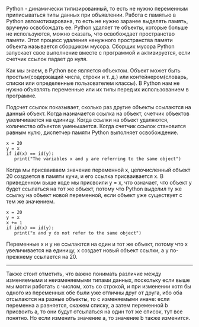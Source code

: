 Python - динамически типизированный, то есть не нужно переменным приписываться типы данных при объявлении. 
Работа с памятью в Python автомотизирована, то есть не нужно заранее выделять память, вручную освобождать ее. 
Python удаляет те объекты, которые больше не используются, можно сказать, что освобождает пространство памяти. 
Этот процесс удаления ненужного пространства памяти объекта называется сборщиком мусора. 
Сборщик мусора Python запускает свое выполнение вместе с программой и активируется, если счетчик ссылок падает до нуля.

Как мы знаем, в Python все является объектом. 
Объект может быть простым(содержащий числа, строки и т. д.) 
или контейнером(словарь, списки или определенные пользователем классы). 
В Python нам не нужно объявлять переменные или их типы перед их использованием в программе.

Подсчет ссылок показывает, сколько раз другие объекты ссылаются на данный объект. 
Когда назначается ссылка на объект, счетчик объектов увеличивается на единицу. 
Когда ссылки на объект удаляются, количество объектов уменьшается. 
Когда счетчик ссылок становится равным нулю, диспетчер памяти Python выполняет освобождение.

```
x = 20
y = x
if id(x) == id(y):
   print("The variables x and y are referring to the same object")
```   

Когда мы присваиваем значение переменной x, целочисленный объект 20 создается в памяти кучи, и его ссылка присваивается x. 
В приведенном выше коде мы присвоили y = x, что означает, что объект y будет ссылаться на тот же объект,
потому что Python выделил ту же ссылку на объект новой переменной, если объект уже существует с тем же значением.

```
x = 20
y = x
x += 1
if id(x) == id(y):
   print("x and y do not refer to the same object")
```

Переменные x и y не ссылаются на один и тот же объект, потому что x увеличивается на единицу, x создает новый объект ссылки, а y по-прежнему ссылается на 20.

________

Также стоит отметить, что важно понимать различие между изменяемыми и неизменяемыми типами данных, 
поскольку если выше мы могли работать с числом, хоть со строкой, и при изменении хотя бы одного из переменных обе были уже отличны друг от друга, 
ибо оба отсылаются на разные объекты, то с изменяемыми иначе: если переменна а равняется, скажем списку, а затем переменной b присвоить а, 
то они будут отсылаться на один тот же список, тут все понятно. Но если изменить значение а, то значение b также изменится.
